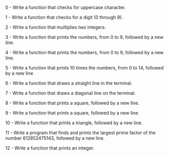 0 - Write a function that checks for uppercase character.

1 - Write a function that checks for a digit (0 through 9).

2 - Write a function that multiplies two integers.

3 - Write a function that prints the numbers, from 0 to 9, followed by a new line.

4 - Write a function that prints the numbers, from 0 to 9, followed by a new line.

5 - Write a function that prints 10 times the numbers, from 0 to 14, followed by a new line

6 - Write a function that draws a straight line in the terminal.

7 - Write a function that draws a diagonal line on the terminal.

8 - Write a function that prints a square, followed by a new line.

9 - Write a function that prints a square, followed by a new line.

10 - Write a function that prints a triangle, followed by a new line.

11 - Write a program that finds and prints the largest prime factor of the number 612852475143, followed by a new line.

12 - Write a function that prints an integer.
